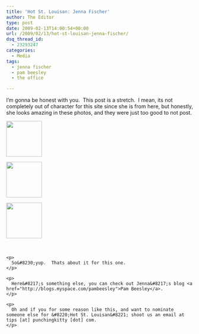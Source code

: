 ```yaml
---
title: 'Hot St. Louisan: Jenna Fischer'
author: The Editor
type: post
date: 2009-02-13T14:00:54+00:00
url: /2009/02/13/hot-st-louisan-jenna-fischer/
dsq_thread_id:
  - 23293247
categories:
  - Media
tags:
  - jenna fischer
  - pam beesley
  - the office

---
```

I&#8217;m gonna be honest with you.  This post is a stretch.  I mean, its not completely out of character for this site since she is from here, but honestly, she looks amazing in these photos, and they were just too good to not post.

<div id='gallery-5' class='gallery galleryid-533 gallery-columns-3 gallery-size-thumbnail'>
  <dl class='gallery-item'>
    <dt class='gallery-icon portrait'>
      <a href='http://punchingkitty.com/2009/02/13/hot-st-louisan-jenna-fischer/jenna_fischer-01/'><img width="96" height="96" src="http://media.punchingkitty.com/wordpress/2009/02/jenna_fischer-01-150x150.jpg" class="attachment-thumbnail size-thumbnail" alt="" /></a>
    </dt>
  </dl>
  
  <dl class='gallery-item'>
    <dt class='gallery-icon portrait'>
      <a href='http://punchingkitty.com/2009/02/13/hot-st-louisan-jenna-fischer/jenna_fischer-02/'><img width="96" height="96" src="http://media.punchingkitty.com/wordpress/2009/02/jenna_fischer-02-150x150.jpg" class="attachment-thumbnail size-thumbnail" alt="" /></a>
    </dt>
  </dl>
  
  <dl class='gallery-item'>
    <dt class='gallery-icon portrait'>
      <a href='http://punchingkitty.com/2009/02/13/hot-st-louisan-jenna-fischer/jenna_fischer-03/'><img width="96" height="96" src="http://media.punchingkitty.com/wordpress/2009/02/jenna_fischer-03-150x150.jpg" class="attachment-thumbnail size-thumbnail" alt="" /></a>
    </dt>
  </dl>
  
  <p>
    <br style="clear: both" /> </div> 
    
    <p>
      So&#8230;yup.  Thats about it for this one.
    </p>
    
    <p>
      Here&#8217;s something else, you can check out Jenna&#8217;s blog <a href="http://blogs.myspace.com/pambeesley">Pam Beesley</a>.
    </p>
    
    <p>
      Oh and if you for some reason like this, and want to nominate someone else for &#8220;Hot St. Louisan&#8221; shoot us an email at tips [at] punchingkitty [dot] com.
    </p>